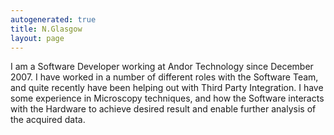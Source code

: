 ```yaml
---
autogenerated: true
title: N.Glasgow
layout: page
---
```


I am a Software Developer working at Andor Technology since December
2007. I have worked in a number of different roles with the Software
Team, and quite recently have been helping out with Third Party
Integration. I have some experience in Microscopy techniques, and how
the Software interacts with the Hardware to achieve desired result and
enable further analysis of the acquired data.
